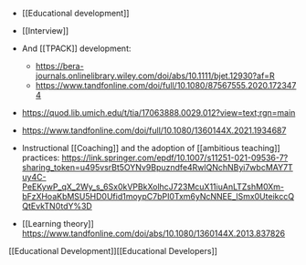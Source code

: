   - [[Educational development]]
  - [[Interview]]

  - And [[TPACK]] development:
      - https://bera-journals.onlinelibrary.wiley.com/doi/abs/10.1111/bjet.12930?af=R
      - https://www.tandfonline.com/doi/full/10.1080/87567555.2020.1723474
  - https://quod.lib.umich.edu/t/tia/17063888.0029.012?view=text;rgn=main
  - https://www.tandfonline.com/doi/full/10.1080/1360144X.2021.1934687

  - Instructional [[Coaching]] and the adoption of
    [[ambitious teaching]] practices:
    https://link.springer.com/epdf/10.1007/s11251-021-09536-7?sharing_token=u495vsrBt5OYNv9Bpuzndfe4RwlQNchNByi7wbcMAY7Tuy4C-PeEKywP_qX_2Wy_s_6Sx0kVPBkXolhcJ723McuX11iuAnLTZshM0Xm-bFzXHoaKbMSU5HD0Ufid1moypC7bPI0Txm6yNcNNEE_lSmx0UteikccQQtEvkTN0tdY%3D

  - [[Learning theory]]
    https://www.tandfonline.com/doi/abs/10.1080/1360144X.2013.837826

[[Educational Development]][[Educational Developers]]